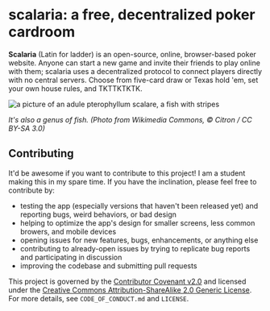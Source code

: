 # scalaria: a free, decentralized poker cardroom

**Scalaria** (Latin for ladder) is an open-source, online, browser-based poker website. Anyone can start a new game and invite their friends to play online with them; scalaria uses a decentralized protocol to connect players directly with no central servers. Choose from five-card draw or Texas hold 'em, set your own house rules, and TKTTKTKTK.

![a picture of an adule pterophyllum scalare, a fish with stripes](https://upload.wikimedia.org/wikipedia/commons/thumb/b/bd/Pterophyllum_scalare_adult.jpg/320px-Pterophyllum_scalare_adult.jpg)

*It's also a genus of fish. (Photo from Wikimedia Commons, © Citron / CC BY-SA 3.0)*

## Contributing

It'd be awesome if you want to contribute to this project! I am a student making this in my spare time. If you have the inclination, please feel free to contribute by:

* testing the app (especially versions that haven't been released yet) and reporting bugs, weird behaviors, or bad design
* helping to optimize the app's design for smaller screens, less common browers, and mobile devices
* opening issues for new features, bugs, enhancements, or anything else
* contributing to already-open issues by trying to replicate bug reports and participating in discussion
* improving the codebase and submitting pull requests

This project is governed by the [Contributor Covenant v2.0](https://www.contributor-covenant.org/) and licensed under the [Creative Commons Attribution-ShareAlike 2.0 Generic License](https://creativecommons.org/licenses/by-sa/2.0/). For more details, see `CODE_OF_CONDUCT.md` and `LICENSE`.

